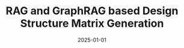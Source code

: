 ---
title: "RAG and GraphRAG based Design Structure Matrix Generation"
excerpt: "Architectural synthesis using Large Language Models (in submission to The Journal of Systems Engineering)"
poster: ""
advisor: ""
video: ""
video_show: false
slides: ""
slide_show: false
publication: "2025-InSubmission-DSM-Generation"
github: ""
selected: true
collection: portfolio
date: 2025-01-01
keyword: "Artificial Intelligence and Generative Design"
---